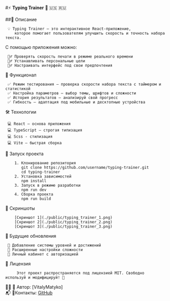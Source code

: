 #⚡ **Typing Trainer** 🚀 :us: :ru:

##📌 Описание

     💡 Typing Trainer — это интерактивное React-приложение,
        которое помогает пользователям улучшить скорость и точность набора текста.

С помощью приложения можно:

     🏋️‍♂️ Проверять скорость печати в режиме реального времени
     🏋️‍♂️ Устанавливать персональные цели
     🏋️‍♂️ Настраивать интерфейс под свои предпочтения

🎯 Функционал

     ✅ Режим тестирования — проверка скорости набора текста с таймером и статистикой
     ✅ Настройка параметров — выбор темы, шрифтов и сложности
     ✅ История результатов — анализируй свой прогресс
     ✅ Гибкость — адаптация под мобильные и десктопные устройства

🛠️ Технологии

     💻 React — основа приложения
     💻 TypeScript — строгая типизация
     💻 Scss - стилизация
     💻 Vite — быстрая сборка

🚀 Запуск проекта

        1. Клонирование репозитория
           git clone https://github.com/username/typing-trainer.git
           cd typing-trainer
        2. Установка зависимостей
           npm install
        3. Запуск в режиме разработки
           npm run dev
        4. Сборка проекта
           npm run build

🌟 Скриншоты

        [Скриншот 1](./public/typing_trainer_1.png)
        [Скриншот 2](./public/typing_trainer_2.png)
        [Скриншот 3](./public/typing_trainer_3.png)

📌 Будущие обновления

     🔹 Добавление системы уровней и достижений
     🔹 Расширенные настройки сложности
     🔹 Личный кабинет с авторизацией

📄 Лицензия

         Этот проект распространяется под лицензией MIT. Свободно используй и модифицируй! 🎉

👨‍💻 📢 Автор: [VitalyMatyko]<br>
📬 📢Контакты: [GitHub](https://github.com/VitalyMatyko)
